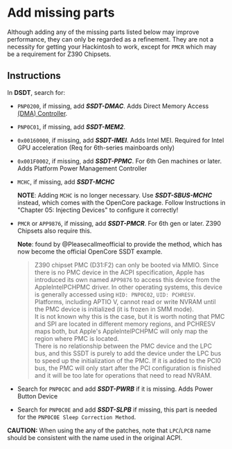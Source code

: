# Add missing parts
Although adding any of the missing parts listed below may improve performance, they can only be regarded as a refinement. They are not a necessity for getting your Hackintosh to work, except for `PMCR` which may be a requirement for Z390 Chipsets.

## Instructions

In **DSDT**, search for:

- `PNP0200`, if missing, add ***SSDT-DMAC***. Adds Direct Memory Access [(DMA) Controller](https://binaryterms.com/direct-memory-access-dma.html).
- `PNP0C01`, if missing, add ***SSDT-MEM2***.
- `0x00160000`, if missing, add ***SSDT-IMEI***. Adds Intel MEI. Required for Intel GPU acceleration (Req for 6th-series mainboards only)
- `0x001F0002`, if missing, add ***SSDT-PPMC***. For 6th Gen machines or later. Adds Platform Power Management Controller 
- `MCHC`, if missing, add ***SSDT-MCHC***</br>
	
	**NOTE**: Adding `MCHC` is no longer necessary. Use ***SSDT-SBUS-MCHC*** instead, which comes with the OpenCore package. Follow Instructions in "Chapter 05: Injecting Devices" to configure it correctly!
- `PMCR` or `APP9876`, if missing, add ***SSDT-PMCR***. For 6th gen or later. Z390 Chipsets also require this.

  **Note**: found by @Pleasecallmeofficial to provide the method, which has now become the official OpenCore SSDT example.
  > Z390 chipset PMC (D31:F2) can only be booted via MMIO. Since there is no PMC device in the ACPI specification, Apple has introduced its own named `APP9876` to access this device from the AppleIntelPCHPMC driver. In other operating systems, this device is generally accessed using `HID: PNP0C02`, `UID: PCHRESV`.  
  > Platforms, including APTIO V, cannot read or write NVRAM until the PMC device is initialized (it is frozen in SMM mode).  
  > It is not known why this is the case, but it is worth noting that PMC and SPI are located in different memory regions, and PCHRESV maps both, but Apple's AppleIntelPCHPMC will only map the region where PMC is located.  
  > There is no relationship between the PMC device and the LPC bus, and this SSDT is purely to add the device under the LPC bus to speed up the initialization of the PMC. If it is added to the PCI0 bus, the PMC will only start after the PCI configuration is finished and it will be too late for operations that need to read NVRAM.

- Search for `PNP0C0C` and add ***SSDT-PWRB*** if it is missing. Adds Power Button Device
- Search for `PNP0C0E` and add ***SSDT-SLPB*** if missing, this part is needed for the `PNP0C0E Sleep Correction Method`.

**CAUTION:** When using the any of the patches, note that `LPC`/`LPCB` name should be consistent with the name used in the original ACPI.
